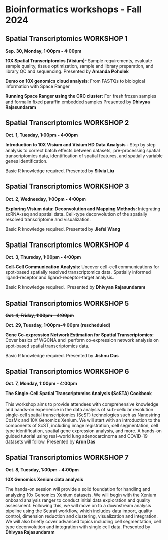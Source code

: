 
# Bioinformatics workshops - Fall 2024

<h2><strong>Spatial Transcriptomics WORKSHOP 1</strong></h2>

<p><strong>Sep. 30, Monday, 1:00pm - 4:00pm</strong></p>

<p><strong>10X Spatial Transcriptomics (Visium)- </strong>Sample requirements, evaluate sample quality, tissue optimization, sample and library preparation, and library QC and sequencing. Presented by <strong>Amanda Poholek</strong></p>

<p><strong>Demo on 10X genomics cloud analysis</strong>: From FASTQs to biological information with Space Ranger</p>

<p><strong>Running Space Ranger using the CRC cluster:</strong> For fresh frozen samples and formalin fixed paraffin embedded samples Presented by <strong>Dhivyaa Rajasundaram</strong></p>

<h2><strong>Spatial Transcriptomics WORKSHOP 2</strong></h2>

<p><strong>Oct. 1, Tuesday, 1:00pm - 4:00pm</strong></p>

<p><strong>Introduction to 10X Visium and Visium HD Data Analysis - </strong>Step by step analysis to correct batch effects between datasets, pre-processing spatial transcriptomics data, identification of spatial features, and spatially variable genes identification.</p>

<p>Basic R knowledge required. Presented by <strong>Silvia Liu</strong></p>

<h2><strong>Spatial Transcriptomics WORKSHOP 3 </strong></h2>

<p><strong>Oct. 2, Wednesday, 1:00pm - 4:00pm</strong></p>

<p><strong>Exploring Visium data: Deconvolution and Mapping Methods: </strong>Integrating scRNA-seq and spatial data<strong>. </strong>Cell-type deconvolution of the spatially resolved transcriptome and visualization.</p>

<p>Basic R knowledge required. Presented by <strong>Jiefei Wang</strong></p>

<h2><strong>Spatial Transcriptomics WORKSHOP 4 </strong></h2>

<p><strong>Oct. 3, Thursday, 1:00pm - 4:00pm</strong></p>

<p><strong>Cell-Cell Communication Analysis: </strong>Uncover cell-cell communications for spot-based spatially resolved transcriptomics data. Spatially informed ligand-receptor and ligand-receptor-target analysis.</p>

<p>Basic R knowledge required.&nbsp; Presented by <strong>Dhivyaa Rajasundaram</strong></p>

<h2><strong>Spatial Transcriptomics WORKSHOP 5 </strong></h2>

<p><s><strong>Oct. 4, Friday, 1:00pm - 4:00pm</strong></s></p>

<p><span><strong>Oct. 29, Tuesday, 1:00pm-4:00pm (rescheduled)</strong></span></p>

<p><strong>Gene Co-expression Network Estimation for Spatial Transcriptomics: </strong>Cover basics of WGCNA and &nbsp;perform co-expression network analysis on spot-based spatial transcriptomics data.</p>

<p>Basic R knowledge required. Presented by <strong>Jishnu Das</strong></p>

<h2><strong>Spatial Transcriptomics WORKSHOP 6 </strong></h2>

<p><strong>Oct. 7, Monday, 1:00pm - 4:00pm</strong></p>

<p><strong>The Single-Cell Spatial Transcriptomics Analysis (ScSTA) Cookbook</strong><br />
<br />
This workshop aims to provide attendees with comprehensive knowledge and hands-on experience in the data analysis of sub-cellular resolution single-cell spatial transcriptomics (ScST) technologies such as Nanostring CosMx and 10X Genomics Xenium. We will start with an introduction to the components of ScST, including image registration, cell segmentation, cell type identification, spatial gene expression analysis, and more. A hands-on guided tutorial using real-world lung adenocarcinoma and COVID-19 datasets will follow. Presented by<strong> Arun Das</strong></p>

<h2><strong>Spatial Transcriptomics WORKSHOP 7 </strong></h2>

<p><strong>Oct. 8, Tuesday, 1:00pm - 4:00pm</strong></p>

<p><strong>10X Genomics Xenium data analysis</strong></p>

<p>The hands-on session will provide a solid foundation for handling and analyzing 10x Genomics Xenium datasets. We will begin with the Xenium onboard analysis ranger to conduct initial data exploration and quality assessment. Following this, we will move on to a downstream analysis pipeline using the Seurat workflow, which includes data import, quality control, dimension reduction and clustering, visualization and integration. We will also briefly cover advanced topics including cell segmentation, cell type deconvolution and integration with single cell data. Presented by <strong>Dhivyaa Rajasundaram</strong></p>
